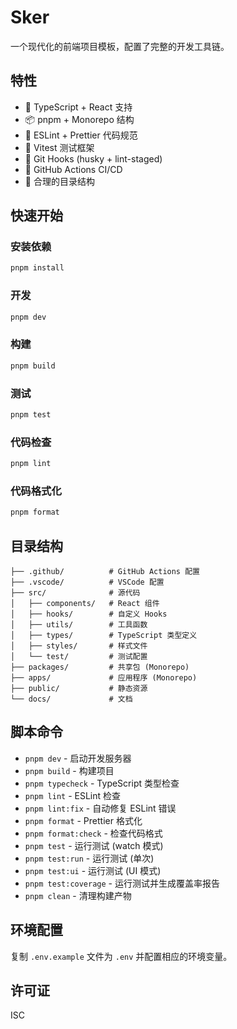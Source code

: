 # Sker

一个现代化的前端项目模板，配置了完整的开发工具链。

## 特性

- 🚀 TypeScript + React 支持
- 📦 pnpm + Monorepo 结构
- 🔧 ESLint + Prettier 代码规范
- 🧪 Vitest 测试框架
- 🎣 Git Hooks (husky + lint-staged)
- 🔄 GitHub Actions CI/CD
- 📁 合理的目录结构

## 快速开始

### 安装依赖

```bash
pnpm install
```

### 开发

```bash
pnpm dev
```

### 构建

```bash
pnpm build
```

### 测试

```bash
pnpm test
```

### 代码检查

```bash
pnpm lint
```

### 代码格式化

```bash
pnpm format
```

## 目录结构

```
├── .github/          # GitHub Actions 配置
├── .vscode/          # VSCode 配置
├── src/              # 源代码
│   ├── components/   # React 组件
│   ├── hooks/        # 自定义 Hooks
│   ├── utils/        # 工具函数
│   ├── types/        # TypeScript 类型定义
│   ├── styles/       # 样式文件
│   └── test/         # 测试配置
├── packages/         # 共享包 (Monorepo)
├── apps/             # 应用程序 (Monorepo)
├── public/           # 静态资源
└── docs/             # 文档
```

## 脚本命令

- `pnpm dev` - 启动开发服务器
- `pnpm build` - 构建项目
- `pnpm typecheck` - TypeScript 类型检查
- `pnpm lint` - ESLint 检查
- `pnpm lint:fix` - 自动修复 ESLint 错误
- `pnpm format` - Prettier 格式化
- `pnpm format:check` - 检查代码格式
- `pnpm test` - 运行测试 (watch 模式)
- `pnpm test:run` - 运行测试 (单次)
- `pnpm test:ui` - 运行测试 (UI 模式)
- `pnpm test:coverage` - 运行测试并生成覆盖率报告
- `pnpm clean` - 清理构建产物

## 环境配置

复制 `.env.example` 文件为 `.env` 并配置相应的环境变量。

## 许可证

ISC
